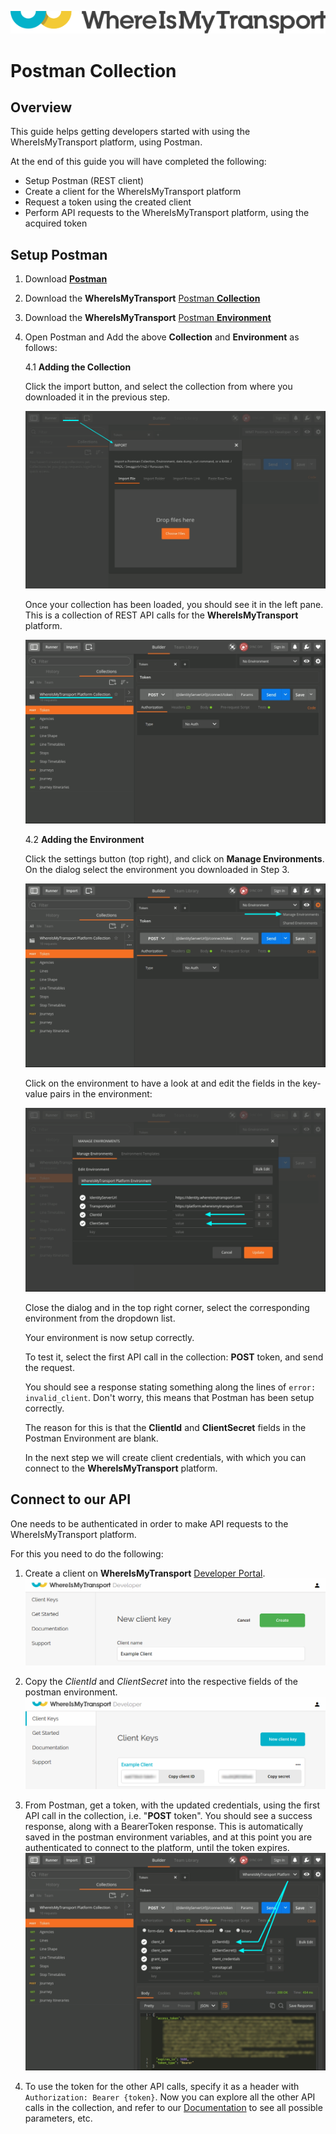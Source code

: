 ![](./logo.png)

# Postman Collection

## Overview

This guide helps getting developers started with using the WhereIsMyTransport platform, using Postman. 

At the end of this guide you will have completed the following:

- Setup Postman (REST client)
- Create a client for the WhereIsMyTransport platform
- Request a token using the created client
- Perform API requests to the WhereIsMyTransport platform, using the acquired token

## Setup Postman

1. Download [**Postman**](https://www.getpostman.com/)
2. Download the **WhereIsMyTransport** [Postman **Collection**](PlatformCollection.json)
3. Download the **WhereIsMyTransport** [Postman **Environment**](PlatformEnvironment.json)
4. Open Postman and Add the above **Collection** and **Environment** as follows:

    4.1 **Adding the Collection**
    
    Click the import button, and select the collection from where you downloaded it in the previous step.

    ![](postman_1_import_collection.png)

    Once your collection has been loaded, you should see it in the left pane. This is a collection of REST API calls for the **WhereIsMyTransport** platform.

    ![](postman_2_import_done.png)

    4.2 **Adding the Environment**

    Click the settings button (top right), and click on **Manage Environments**. 
    On the dialog select the environment you downloaded in Step 3.

    ![](postman_3_import_environment.png) 
    
    Click on the environment to have a look at and edit the fields in the key-value pairs in the environment:
    
    ![](postman_4_environment.png)

    Close the dialog and in the top right corner, select the corresponding environment from the dropdown list.

    Your environment is now setup correctly.

    To test it, select the first API call in the collection: **POST** token, and send the request. 
    
    You should see a response stating something along the lines of `error: invalid_client`. Don't worry, this means that Postman has been setup correctly. 
    
    The reason for this is that the **ClientId** and **ClientSecret** fields in the Postman Environment are blank.
    
    In the next step we will create client credentials, with which you can connect to the **WhereIsMyTransport** platform.
     
     
## Connect to our API

One needs to be authenticated in order to make API requests to the WhereIsMyTransport platform. 

For this you need to do the following:

1. Create a client on **WhereIsMyTransport** [Developer Portal](https://developer.whereismytransport.com/).
    ![](devportal_client_create.png)

2. Copy the *ClientId* and *ClientSecret* into the respective fields of the postman environment.
    ![](devportal_client.png)

3. From Postman, get a token, with the updated credentials, using the first API call in the collection, i.e. "**POST** token". You should see a success response, along with a BearerToken response. This is automatically saved in the postman environment variables, and at this point you are authenticated to connect to the platform, until the token expires.
    ![](postman_5_token.png)

4. To use the token for the other API calls, specify it as a header with `Authorization: Bearer {token}`. Now you can explore all the other API calls in the collection, and refer to our [Documentation](https://developer.whereismytransport.com/documentation) to see all possible parameters, etc.
